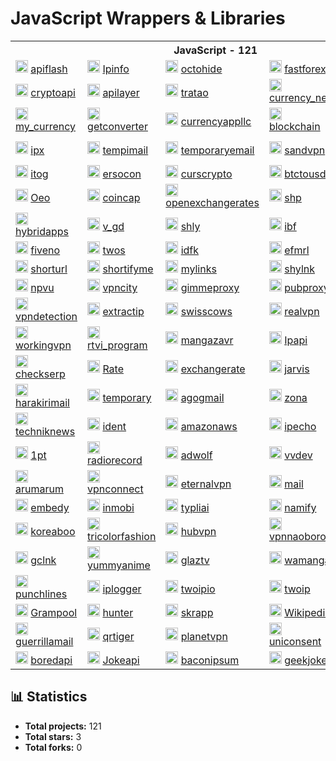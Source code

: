 # JavaScript Wrappers & Libraries


<table>
    <tr> <th colspan="5">JavaScript - 121</th> </tr>
    <tr>
      <td>
        <img src="https://apiflash.com/favicon.ico" height="20px" alt="apiflash" onerror="this.src='https://github.com/favicon.ico'">
        <a href="https://github.com/l0v3m0n3y/apiflash" target="_blank"> apiflash </a>
      </td>
      <td>
        <img src="https://ipinfo.io/favicon.ico" height="20px" alt="Ipinfo" onerror="this.src='https://github.com/favicon.ico'">
        <a href="https://github.com/l0v3m0n3y/Ipinfo" target="_blank"> Ipinfo </a>
      </td>
      <td>
        <img src="https://www.javascript.com/favicon.ico" height="20px" alt="octohide" onerror="this.src='https://github.com/favicon.ico'">
        <a href="https://github.com/l0v3m0n3y/octohide" target="_blank"> octohide </a>
      </td>
      <td>
        <img src="https://cdn.prod.website-files.com/5fd63383c2fe7919cf1f0148/6228e79a88aa497a4758d5af_ff-256x256.png" height="20px" alt="fastforex" onerror="this.src='https://github.com/favicon.ico'">
        <a href="https://github.com/l0v3m0n3y/fastforex" target="_blank"> fastforex </a>
      </td>
      <td>
        <img src="https://kursyvalut.info/favicon.ico" height="20px" alt="kursyvalut" onerror="this.src='https://github.com/favicon.ico'">
        <a href="https://github.com/l0v3m0n3y/kursyvalut" target="_blank"> kursyvalut </a>
      </td>
    </tr>
    <tr>
      <td>
        <img src="https://cryptoapi.biz/favicon.ico" height="20px" alt="cryptoapi" onerror="this.src='https://github.com/favicon.ico'">
        <a href="https://github.com/l0v3m0n3y/cryptoapi" target="_blank"> cryptoapi </a>
      </td>
      <td>
        <img src="https://apilayer.net/favicon.ico" height="20px" alt="apilayer" onerror="this.src='https://github.com/favicon.ico'">
        <a href="https://github.com/l0v3m0n3y/apilayer" target="_blank"> apilayer </a>
      </td>
      <td>
        <img src="https://tratao.com/favicon.ico" height="20px" alt="tratao" onerror="this.src='https://github.com/favicon.ico'">
        <a href="https://github.com/l0v3m0n3y/tratao" target="_blank"> tratao </a>
      </td>
      <td>
        <img src="https://currency-new.julien-millau.fr/favicon.ico" height="20px" alt="currency_new" onerror="this.src='https://github.com/favicon.ico'">
        <a href="https://github.com/l0v3m0n3y/currency_new" target="_blank"> currency_new </a>
      </td>
      <td>
        <img src="https://markets.ft.com/favicon.ico" height="20px" alt="markets_ft" onerror="this.src='https://github.com/favicon.ico'">
        <a href="https://github.com/l0v3m0n3y/markets_ft" target="_blank"> markets_ft </a>
      </td>
    </tr>
    <tr>
      <td>
        <img src="https://my-currency.io/favicon.ico" height="20px" alt="my_currency" onerror="this.src='https://github.com/favicon.ico'">
        <a href="https://github.com/l0v3m0n3y/my_currency" target="_blank"> my_currency </a>
      </td>
      <td>
        <img src="https://getconverter.org/favicon.ico" height="20px" alt="getconverter" onerror="this.src='https://github.com/favicon.ico'">
        <a href="https://github.com/l0v3m0n3y/getconverter" target="_blank"> getconverter </a>
      </td>
      <td>
        <img src="https://currencyappllc.com/favicon.ico" height="20px" alt="currencyappllc" onerror="this.src='https://github.com/favicon.ico'">
        <a href="https://github.com/l0v3m0n3y/currencyappllc" target="_blank"> currencyappllc </a>
      </td>
      <td>
        <img src="https://blockchain.info/favicon.ico" height="20px" alt="blockchain" onerror="this.src='https://github.com/favicon.ico'">
        <a href="https://github.com/l0v3m0n3y/blockchain" target="_blank"> blockchain </a>
      </td>
      <td>
        <img src="https://shikimori.one/favicon.ico" height="20px" alt="shikimori" onerror="this.src='https://github.com/favicon.ico'">
        <a href="https://github.com/l0v3m0n3y/shikimori" target="_blank"> shikimori </a>
      </td>
    </tr>
    <tr>
      <td>
        <img src="https://ipx.ac/favicon.ico" height="20px" alt="ipx" onerror="this.src='https://github.com/favicon.ico'">
        <a href="https://github.com/l0v3m0n3y/ipx" target="_blank"> ipx </a>
      </td>
      <td>
        <img src="https://tempimail.org/uploads/favicon.png" height="20px" alt="tempimail" onerror="this.src='https://github.com/favicon.ico'">
        <a href="https://github.com/l0v3m0n3y/tempimail" target="_blank"> tempimail </a>
      </td>
      <td>
        <img src="https://www.javascript.com/favicon.ico" height="20px" alt="temporaryemail" onerror="this.src='https://github.com/favicon.ico'">
        <a href="https://github.com/l0v3m0n3y/temporaryemail" target="_blank"> temporaryemail </a>
      </td>
      <td>
        <img src="https://sandvpn.com/favicon.ico" height="20px" alt="sandvpn" onerror="this.src='https://github.com/favicon.ico'">
        <a href="https://github.com/l0v3m0n3y/sandvpn" target="_blank"> sandvpn </a>
      </td>
      <td>
        <img src="https://currencyrate.today/favicon.ico" height="20px" alt="currencyrate" onerror="this.src='https://github.com/favicon.ico'">
        <a href="https://github.com/l0v3m0n3y/currencyrate" target="_blank"> currencyrate </a>
      </td>
    </tr>
    <tr>
      <td>
        <img src="https://itog.by/favicon.ico" height="20px" alt="itog" onerror="this.src='https://github.com/favicon.ico'">
        <a href="https://github.com/l0v3m0n3y/itog" target="_blank"> itog </a>
      </td>
      <td>
        <img src="https://ersocon.net/favicon.ico" height="20px" alt="ersocon" onerror="this.src='https://github.com/favicon.ico'">
        <a href="https://github.com/l0v3m0n3y/ersocon" target="_blank"> ersocon </a>
      </td>
      <td>
        <img src="https://curscrypto.ru/favicon.ico" height="20px" alt="curscrypto" onerror="this.src='https://github.com/favicon.ico'">
        <a href="https://github.com/l0v3m0n3y/curscrypto" target="_blank"> curscrypto </a>
      </td>
      <td>
        <img src="https://www.javascript.com/favicon.ico" height="20px" alt="btctousd" onerror="this.src='https://github.com/favicon.ico'">
        <a href="https://github.com/l0v3m0n3y/btctousd" target="_blank"> btctousd </a>
      </td>
      <td>
        <img src="https://frankfurter.app/favicon.ico" height="20px" alt="frankfurter" onerror="this.src='https://github.com/favicon.ico'">
        <a href="https://github.com/l0v3m0n3y/frankfurter" target="_blank"> frankfurter </a>
      </td>
    </tr>
    <tr>
      <td>
        <img src="https://oeo.li/favicon.ico" height="20px" alt="Oeo" onerror="this.src='https://github.com/favicon.ico'">
        <a href="https://github.com/l0v3m0n3y/Oeo" target="_blank"> Oeo </a>
      </td>
      <td>
        <img src="https://coincap.io/static/icons/favicon.ico" height="20px" alt="coincap" onerror="this.src='https://github.com/favicon.ico'">
        <a href="https://github.com/l0v3m0n3y/coincap" target="_blank"> coincap </a>
      </td>
      <td>
        <img src="https://openexchangerates.org/favicon.ico" height="20px" alt="openexchangerates" onerror="this.src='https://github.com/favicon.ico'">
        <a href="https://github.com/l0v3m0n3y/openexchangerates" target="_blank"> openexchangerates </a>
      </td>
      <td>
        <img src="https://shp.lol/favicon.ico" height="20px" alt="shp" onerror="this.src='https://github.com/favicon.ico'">
        <a href="https://github.com/l0v3m0n3y/shp" target="_blank"> shp </a>
      </td>
      <td>
        <img src="https://tny.im/favicon.ico" height="20px" alt="tny" onerror="this.src='https://github.com/favicon.ico'">
        <a href="https://github.com/l0v3m0n3y/tny" target="_blank"> tny </a>
      </td>
    </tr>
    <tr>
      <td>
        <img src="https://hybridapps.net/favicon.ico" height="20px" alt="hybridapps" onerror="this.src='https://github.com/favicon.ico'">
        <a href="https://github.com/l0v3m0n3y/hybridapps" target="_blank"> hybridapps </a>
      </td>
      <td>
        <img src="https://v.gd/favicon.ico" height="20px" alt="v_gd" onerror="this.src='https://github.com/favicon.ico'">
        <a href="https://github.com/l0v3m0n3y/v_gd" target="_blank"> v_gd </a>
      </td>
      <td>
        <img src="https://shly.link/favicon.ico" height="20px" alt="shly" onerror="this.src='https://github.com/favicon.ico'">
        <a href="https://github.com/l0v3m0n3y/shly" target="_blank"> shly </a>
      </td>
      <td>
        <img src="https://ibf.tw/favicon.ico" height="20px" alt="ibf" onerror="this.src='https://github.com/favicon.ico'">
        <a href="https://github.com/l0v3m0n3y/ibf" target="_blank"> ibf </a>
      </td>
      <td>
        <img src="https://ur0.cc/favicon.ico" height="20px" alt="urzero" onerror="this.src='https://github.com/favicon.ico'">
        <a href="https://github.com/l0v3m0n3y/urzero" target="_blank"> urzero </a>
      </td>
    </tr>
    <tr>
      <td>
        <img src="https://5ne.co/favicon.ico" height="20px" alt="fiveno" onerror="this.src='https://github.com/favicon.ico'">
        <a href="https://github.com/l0v3m0n3y/fiveno" target="_blank"> fiveno </a>
      </td>
      <td>
        <img src="https://2s.gg/favicon.ico" height="20px" alt="twos" onerror="this.src='https://github.com/favicon.ico'">
        <a href="https://github.com/l0v3m0n3y/twos" target="_blank"> twos </a>
      </td>
      <td>
        <img src="https://idfk.lol/favicon.ico" height="20px" alt="idfk" onerror="this.src='https://github.com/favicon.ico'">
        <a href="https://github.com/l0v3m0n3y/idfk" target="_blank"> idfk </a>
      </td>
      <td>
        <img src="https://www.efmrl.link/favicon.ico" height="20px" alt="efmrl" onerror="this.src='https://github.com/favicon.ico'">
        <a href="https://github.com/l0v3m0n3y/efmrl" target="_blank"> efmrl </a>
      </td>
      <td>
        <img src="https://l.muz.kr/favicon.ico" height="20px" alt="Muz" onerror="this.src='https://github.com/favicon.ico'">
        <a href="https://github.com/l0v3m0n3y/Muz" target="_blank"> Muz </a>
      </td>
    </tr>
    <tr>
      <td>
        <img src="https://shorturl.life/favicon.ico" height="20px" alt="shorturl" onerror="this.src='https://github.com/favicon.ico'">
        <a href="https://github.com/l0v3m0n3y/shorturl" target="_blank"> shorturl </a>
      </td>
      <td>
        <img src="https://www.shortifyme.com/nitropack_static/HftFKmtBOlJbeqybUNyFEYhGBtyqkSZN/assets/images/optimized/rev-b7c4ddc/www.shortifyme.com/wp-content/uploads/2025/01/logo-dark.webp" height="20px" alt="shortifyme" onerror="this.src='https://github.com/favicon.ico'">
        <a href="https://github.com/l0v3m0n3y/shortifyme" target="_blank"> shortifyme </a>
      </td>
      <td>
        <img src="https://mylinks.top/favicon.ico" height="20px" alt="mylinks" onerror="this.src='https://github.com/favicon.ico'">
        <a href="https://github.com/l0v3m0n3y/mylinks" target="_blank"> mylinks </a>
      </td>
      <td>
        <img src="https://shylnk.com/favicon.ico" height="20px" alt="shylnk" onerror="this.src='https://github.com/favicon.ico'">
        <a href="https://github.com/l0v3m0n3y/shylnk" target="_blank"> shylnk </a>
      </td>
      <td>
        <img src="https://refer.is/favicon.ico" height="20px" alt="refer" onerror="this.src='https://github.com/favicon.ico'">
        <a href="https://github.com/l0v3m0n3y/refer" target="_blank"> refer </a>
      </td>
    </tr>
    <tr>
      <td>
        <img src="https://geo.npvu.me/favicon.ico" height="20px" alt="npvu" onerror="this.src='https://github.com/favicon.ico'">
        <a href="https://github.com/l0v3m0n3y/npvu" target="_blank"> npvu </a>
      </td>
      <td>
        <img src="https://www.vpncity.com/img/favicon.png" height="20px" alt="vpncity" onerror="this.src='https://github.com/favicon.ico'">
        <a href="https://github.com/l0v3m0n3y/vpncity" target="_blank"> vpncity </a>
      </td>
      <td>
        <img src="https://gimmeproxy.com/twitter-image.jpg" height="20px" alt="gimmeproxy" onerror="this.src='https://github.com/favicon.ico'">
        <a href="https://github.com/l0v3m0n3y/gimmeproxy" target="_blank"> gimmeproxy </a>
      </td>
      <td>
        <img src="https://pubproxy.com/favicon.ico" height="20px" alt="pubproxy" onerror="this.src='https://github.com/favicon.ico'">
        <a href="https://github.com/l0v3m0n3y/pubproxy" target="_blank"> pubproxy </a>
      </td>
      <td>
        <img src="https://freeipapi.com/favicon/favicon.ico" height="20px" alt="freeipapi" onerror="this.src='https://github.com/favicon.ico'">
        <a href="https://github.com/l0v3m0n3y/freeipapi" target="_blank"> freeipapi </a>
      </td>
    </tr>
    <tr>
      <td>
        <img src="https://www.vpndetection.net/favicon.ico" height="20px" alt="vpndetection" onerror="this.src='https://github.com/favicon.ico'">
        <a href="https://github.com/l0v3m0n3y/vpndetection" target="_blank"> vpndetection </a>
      </td>
      <td>
        <img src="https://extractip.com/favicon.ico" height="20px" alt="extractip" onerror="this.src='https://github.com/favicon.ico'">
        <a href="https://github.com/l0v3m0n3y/extractip" target="_blank"> extractip </a>
      </td>
      <td>
        <img src="https://swisscows.com/favicon.ico" height="20px" alt="swisscows" onerror="this.src='https://github.com/favicon.ico'">
        <a href="https://github.com/l0v3m0n3y/swisscows" target="_blank"> swisscows </a>
      </td>
      <td>
        <img src="https://realvpn.space/favicon.ico" height="20px" alt="realvpn" onerror="this.src='https://github.com/favicon.ico'">
        <a href="https://github.com/l0v3m0n3y/realvpn" target="_blank"> realvpn </a>
      </td>
      <td>
        <img src="https://mybrowservpn.com/favicon.ico" height="20px" alt="mybrowservpn" onerror="this.src='https://github.com/favicon.ico'">
        <a href="https://github.com/l0v3m0n3y/mybrowservpn" target="_blank"> mybrowservpn </a>
      </td>
    </tr>
    <tr>
      <td>
        <img src="https://workingvpn.com/favicon.ico" height="20px" alt="workingvpn" onerror="this.src='https://github.com/favicon.ico'">
        <a href="https://github.com/l0v3m0n3y/workingvpn" target="_blank"> workingvpn </a>
      </td>
      <td>
        <img src="https://rtvi.com/wp-content/themes/rtvi/images/favicon-32x32.png" height="20px" alt="rtvi_program" onerror="this.src='https://github.com/favicon.ico'">
        <a href="https://github.com/l0v3m0n3y/rtvi_program" target="_blank"> rtvi_program </a>
      </td>
      <td>
        <img src="https://mangazavr.ru/favicon.ico" height="20px" alt="mangazavr" onerror="this.src='https://github.com/favicon.ico'">
        <a href="https://github.com/l0v3m0n3y/mangazavr" target="_blank"> mangazavr </a>
      </td>
      <td>
        <img src="https://ipapi.co/favicon.ico" height="20px" alt="Ipapi" onerror="this.src='https://github.com/favicon.ico'">
        <a href="https://github.com/l0v3m0n3y/Ipapi" target="_blank"> Ipapi </a>
      </td>
      <td>
        <img src="https://addon.dnslytics.net/favicon.ico" height="20px" alt="dnslytics" onerror="this.src='https://github.com/favicon.ico'">
        <a href="https://github.com/l0v3m0n3y/dnslytics" target="_blank"> dnslytics </a>
      </td>
    </tr>
    <tr>
      <td>
        <img src="https://checkserp.com/favicon.ico" height="20px" alt="checkserp" onerror="this.src='https://github.com/favicon.ico'">
        <a href="https://github.com/l0v3m0n3y/checkserp" target="_blank"> checkserp </a>
      </td>
      <td>
        <img src="https://rate-api.oeo.li/favicon.ico" height="20px" alt="Rate" onerror="this.src='https://github.com/favicon.ico'">
        <a href="https://github.com/l0v3m0n3y/Rate" target="_blank"> Rate </a>
      </td>
      <td>
        <img src="https://www.exchangerate-api.com/favicon.ico" height="20px" alt="exchangerate" onerror="this.src='https://github.com/favicon.ico'">
        <a href="https://github.com/l0v3m0n3y/exchangerate" target="_blank"> exchangerate </a>
      </td>
      <td>
        <img src="https://jarvis.cx/favicon.ico" height="20px" alt="jarvis" onerror="this.src='https://github.com/favicon.ico'">
        <a href="https://github.com/l0v3m0n3y/jarvis" target="_blank"> jarvis </a>
      </td>
      <td>
        <img src="https://tempmail.altmails.com/image/tempmail-logo.png" height="20px" alt="altmails" onerror="this.src='https://github.com/favicon.ico'">
        <a href="https://github.com/l0v3m0n3y/altmails" target="_blank"> altmails </a>
      </td>
    </tr>
    <tr>
      <td>
        <img src="https://harakirimail.com/favicon.ico" height="20px" alt="harakirimail" onerror="this.src='https://github.com/favicon.ico'">
        <a href="https://github.com/l0v3m0n3y/harakirimail" target="_blank"> harakirimail </a>
      </td>
      <td>
        <img src="https://temporary-mail.net/favicon.ico" height="20px" alt="temporary" onerror="this.src='https://github.com/favicon.ico'">
        <a href="https://github.com/l0v3m0n3y/temporary" target="_blank"> temporary </a>
      </td>
      <td>
        <img src="https://agogmail.com/favicon.ico" height="20px" alt="agogmail" onerror="this.src='https://github.com/favicon.ico'">
        <a href="https://github.com/l0v3m0n3y/agogmail" target="_blank"> agogmail </a>
      </td>
      <td>
        <img src="https://w140.zona.plus/favicon-16x16.png" height="20px" alt="zona" onerror="this.src='https://github.com/favicon.ico'">
        <a href="https://github.com/l0v3m0n3y/zona" target="_blank"> zona </a>
      </td>
      <td>
        <img src="https://www.javascript.com/favicon.ico" height="20px" alt="Aigenerator" onerror="this.src='https://github.com/favicon.ico'">
        <a href="https://github.com/l0v3m0n3y/Aigenerator" target="_blank"> Aigenerator </a>
      </td>
    </tr>
    <tr>
      <td>
        <img src="https://techniknews.net/favicon.ico" height="20px" alt="techniknews" onerror="this.src='https://github.com/favicon.ico'">
        <a href="https://github.com/l0v3m0n3y/techniknews" target="_blank"> techniknews </a>
      </td>
      <td>
        <img src="https://www.ident.me/favicon.ico" height="20px" alt="ident" onerror="this.src='https://github.com/favicon.ico'">
        <a href="https://github.com/l0v3m0n3y/ident" target="_blank"> ident </a>
      </td>
      <td>
        <img src="https://checkip.amazonaws.com/apple-touch-icon.png" height="20px" alt="amazonaws" onerror="this.src='https://github.com/favicon.ico'">
        <a href="https://github.com/l0v3m0n3y/amazonaws" target="_blank"> amazonaws </a>
      </td>
      <td>
        <img src="https://ipecho.net/favicon.ico" height="20px" alt="ipecho" onerror="this.src='https://github.com/favicon.ico'">
        <a href="https://github.com/l0v3m0n3y/ipecho" target="_blank"> ipecho </a>
      </td>
      <td>
        <img src="https://owo.vc/favicon.ico" height="20px" alt="owo" onerror="this.src='https://github.com/favicon.ico'">
        <a href="https://github.com/l0v3m0n3y/owo" target="_blank"> owo </a>
      </td>
    </tr>
    <tr>
      <td>
        <img src="https://1pt.co/resources/assets/og-image.png" height="20px" alt="1pt" onerror="this.src='https://github.com/favicon.ico'">
        <a href="https://github.com/l0v3m0n3y/1pt" target="_blank"> 1pt </a>
      </td>
      <td>
        <img src="https://radiorecord.ru/favicon.ico" height="20px" alt="radiorecord" onerror="this.src='https://github.com/favicon.ico'">
        <a href="https://github.com/l0v3m0n3y/radiorecord" target="_blank"> radiorecord </a>
      </td>
      <td>
        <img src="https://geo.adwolf.ru/favicon.ico" height="20px" alt="adwolf" onerror="this.src='https://github.com/favicon.ico'">
        <a href="https://github.com/l0v3m0n3y/adwolf" target="_blank"> adwolf </a>
      </td>
      <td>
        <img src="https://vvdev.ru/logo.svg" height="20px" alt="vvdev" onerror="this.src='https://github.com/favicon.ico'">
        <a href="https://github.com/l0v3m0n3y/vvdev" target="_blank"> vvdev </a>
      </td>
      <td>
        <img src="https://europaplus.ru/favicon.ico" height="20px" alt="europaplus" onerror="this.src='https://github.com/favicon.ico'">
        <a href="https://github.com/l0v3m0n3y/europaplus" target="_blank"> europaplus </a>
      </td>
    </tr>
    <tr>
      <td>
        <img src="https://arumarum.com/favicon.ico" height="20px" alt="arumarum" onerror="this.src='https://github.com/favicon.ico'">
        <a href="https://github.com/l0v3m0n3y/arumarum" target="_blank"> arumarum </a>
      </td>
      <td>
        <img src="https://www.javascript.com/favicon.ico" height="20px" alt="vpnconnect" onerror="this.src='https://github.com/favicon.ico'">
        <a href="https://github.com/l0v3m0n3y/vpnconnect" target="_blank"> vpnconnect </a>
      </td>
      <td>
        <img src="https://eternalvpn.me/favicon.ico" height="20px" alt="eternalvpn" onerror="this.src='https://github.com/favicon.ico'">
        <a href="https://github.com/l0v3m0n3y/eternalvpn" target="_blank"> eternalvpn </a>
      </td>
      <td>
        <img src="https://mail.gw/favicon.ico" height="20px" alt="mail" onerror="this.src='https://github.com/favicon.ico'">
        <a href="https://github.com/l0v3m0n3y/mail" target="_blank"> mail </a>
      </td>
      <td>
        <img src="https://www.linshi-email.com/favicon.ico" height="20px" alt="linshi" onerror="this.src='https://github.com/favicon.ico'">
        <a href="https://github.com/l0v3m0n3y/linshi" target="_blank"> linshi </a>
      </td>
    </tr>
    <tr>
      <td>
        <img src="https://embedy.cc/favicon.ico" height="20px" alt="embedy" onerror="this.src='https://github.com/favicon.ico'">
        <a href="https://github.com/l0v3m0n3y/embedy" target="_blank"> embedy </a>
      </td>
      <td>
        <img src="https://cmp.inmobi.com/favicon.ico" height="20px" alt="inmobi" onerror="this.src='https://github.com/favicon.ico'">
        <a href="https://github.com/l0v3m0n3y/inmobi" target="_blank"> inmobi </a>
      </td>
      <td>
        <img src="https://typli.ai/favicon.ico" height="20px" alt="typliai" onerror="this.src='https://github.com/favicon.ico'">
        <a href="https://github.com/l0v3m0n3y/typliai" target="_blank"> typliai </a>
      </td>
      <td>
        <img src="https://namify.tech/favicon/favicon-96x96.png" height="20px" alt="namify" onerror="this.src='https://github.com/favicon.ico'">
        <a href="https://github.com/l0v3m0n3y/namify" target="_blank"> namify </a>
      </td>
      <td>
        <img src="https://kpopvisage.com/favicon.ico" height="20px" alt="kpopvisage" onerror="this.src='https://github.com/favicon.ico'">
        <a href="https://github.com/l0v3m0n3y/kpopvisage" target="_blank"> kpopvisage </a>
      </td>
    </tr>
    <tr>
      <td>
        <img src="https://www.koreaboo.com/favicon.ico" height="20px" alt="koreaboo" onerror="this.src='https://github.com/favicon.ico'">
        <a href="https://github.com/l0v3m0n3y/koreaboo" target="_blank"> koreaboo </a>
      </td>
      <td>
        <img src="https://tricolorfashion.com/favicon.ico" height="20px" alt="tricolorfashion" onerror="this.src='https://github.com/favicon.ico'">
        <a href="https://github.com/l0v3m0n3y/tricolorfashion" target="_blank"> tricolorfashion </a>
      </td>
      <td>
        <img src="https://hub-vpn.com/favicon.ico" height="20px" alt="hubvpn" onerror="this.src='https://github.com/favicon.ico'">
        <a href="https://github.com/l0v3m0n3y/hubvpn" target="_blank"> hubvpn </a>
      </td>
      <td>
        <img src="https://www.vpn-naoborot.com/images/brand-icon-180x180.webp" height="20px" alt="vpnnaoborot" onerror="this.src='https://github.com/favicon.ico'">
        <a href="https://github.com/l0v3m0n3y/vpnnaoborot" target="_blank"> vpnnaoborot </a>
      </td>
      <td>
        <img src="https://troywell.org/favicon.png" height="20px" alt="troywell" onerror="this.src='https://github.com/favicon.ico'">
        <a href="https://github.com/l0v3m0n3y/troywell" target="_blank"> troywell </a>
      </td>
    </tr>
    <tr>
      <td>
        <img src="https://gclnk.com/favicon.ico" height="20px" alt="gclnk" onerror="this.src='https://github.com/favicon.ico'">
        <a href="https://github.com/l0v3m0n3y/gclnk" target="_blank"> gclnk </a>
      </td>
      <td>
        <img src="https://yummyani.me/favicon.ico" height="20px" alt="yummyanime" onerror="this.src='https://github.com/favicon.ico'">
        <a href="https://github.com/l0v3m0n3y/yummyanime" target="_blank"> yummyanime </a>
      </td>
      <td>
        <img src="https://glaz.tv/favicon.ico" height="20px" alt="glaztv" onerror="this.src='https://github.com/favicon.ico'">
        <a href="https://github.com/l0v3m0n3y/glaztv" target="_blank"> glaztv </a>
      </td>
      <td>
        <img src="https://wamanga.ru/_next/static/media/logo.00c24dde.svg" height="20px" alt="wamanga" onerror="this.src='https://github.com/favicon.ico'">
        <a href="https://github.com/l0v3m0n3y/wamanga" target="_blank"> wamanga </a>
      </td>
      <td>
        <img src="https://waa.ai/favicon.ico" height="20px" alt="waaai" onerror="this.src='https://github.com/favicon.ico'">
        <a href="https://github.com/l0v3m0n3y/waaai" target="_blank"> waaai </a>
      </td>
    </tr>
    <tr>
      <td>
        <img src="https://punchlines.ai/favicon.ico" height="20px" alt="punchlines" onerror="this.src='https://github.com/favicon.ico'">
        <a href="https://github.com/l0v3m0n3y/punchlines" target="_blank"> punchlines </a>
      </td>
      <td>
        <img src="https://iplogger.org/favicon.ico" height="20px" alt="iplogger" onerror="this.src='https://github.com/favicon.ico'">
        <a href="https://github.com/l0v3m0n3y/iplogger" target="_blank"> iplogger </a>
      </td>
      <td>
        <img src="https://2ip.io/favicon.ico" height="20px" alt="twoipio" onerror="this.src='https://github.com/favicon.ico'">
        <a href="https://github.com/l0v3m0n3y/twoipio" target="_blank"> twoipio </a>
      </td>
      <td>
        <img src="https://2ip.me/favicon.ico" height="20px" alt="twoip" onerror="this.src='https://github.com/favicon.ico'">
        <a href="https://github.com/l0v3m0n3y/twoip" target="_blank"> twoip </a>
      </td>
      <td>
        <img src="https://toncenter.com/favicon.ico" height="20px" alt="toncenter" onerror="this.src='https://github.com/favicon.ico'">
        <a href="https://github.com/l0v3m0n3y/toncenter" target="_blank"> toncenter </a>
      </td>
    </tr>
    <tr>
      <td>
        <img src="https://gramcoin.org/img/favicon.ico" height="20px" alt="Grampool" onerror="this.src='https://github.com/favicon.ico'">
        <a href="https://github.com/l0v3m0n3y/Grampool" target="_blank"> Grampool </a>
      </td>
      <td>
        <img src="https://hunter.io/favicon.ico" height="20px" alt="hunter" onerror="this.src='https://github.com/favicon.ico'">
        <a href="https://github.com/l0v3m0n3y/hunter" target="_blank"> hunter </a>
      </td>
      <td>
        <img src="https://resources.skrapp.io/brand/favicon.ico/favicon.png" height="20px" alt="skrapp" onerror="this.src='https://github.com/favicon.ico'">
        <a href="https://github.com/l0v3m0n3y/skrapp" target="_blank"> skrapp </a>
      </td>
      <td>
        <img src="https://wikipedia.org/favicon.ico" height="20px" alt="Wikipedia" onerror="this.src='https://github.com/favicon.ico'">
        <a href="https://github.com/l0v3m0n3y/Wikipedia" target="_blank"> Wikipedia </a>
      </td>
      <td>
        <img src="https://airbet.io/imgs/favicon.ico" height="20px" alt="airbet" onerror="this.src='https://github.com/favicon.ico'">
        <a href="https://github.com/l0v3m0n3y/airbet" target="_blank"> airbet </a>
      </td>
    </tr>
    <tr>
      <td>
        <img src="https://guerrillamail.com/favicon.ico" height="20px" alt="guerrillamail" onerror="this.src='https://github.com/favicon.ico'">
        <a href="https://github.com/l0v3m0n3y/guerrillamail" target="_blank"> guerrillamail </a>
      </td>
      <td>
        <img src="https://qrtiger.com/favicon.ico" height="20px" alt="qrtiger" onerror="this.src='https://github.com/favicon.ico'">
        <a href="https://github.com/l0v3m0n3y/qrtiger" target="_blank"> qrtiger </a>
      </td>
      <td>
        <img src="https://www.javascript.com/favicon.ico" height="20px" alt="planetvpn" onerror="this.src='https://github.com/favicon.ico'">
        <a href="https://github.com/l0v3m0n3y/planetvpn" target="_blank"> planetvpn </a>
      </td>
      <td>
        <img src="https://cmp.uniconsent.com/favicon.ico" height="20px" alt="uniconsent" onerror="this.src='https://github.com/favicon.ico'">
        <a href="https://github.com/l0v3m0n3y/uniconsent" target="_blank"> uniconsent </a>
      </td>
      <td>
        <img src="https://tinysrc.me/favicon.ico" height="20px" alt="tinysrc" onerror="this.src='https://github.com/favicon.ico'">
        <a href="https://github.com/l0v3m0n3y/tinysrc" target="_blank"> tinysrc </a>
      </td>
    </tr>
    <tr>
      <td>
        <img src="https://boredapi.com/favicon.ico" height="20px" alt="boredapi" onerror="this.src='https://github.com/favicon.ico'">
        <a href="https://github.com/l0v3m0n3y/boredapi" target="_blank"> boredapi </a>
      </td>
      <td>
        <img src="https://official-joke-api.appspot.com/favicon.ico" height="20px" alt="Jokeapi" onerror="this.src='https://github.com/favicon.ico'">
        <a href="https://github.com/l0v3m0n3y/Jokeapi" target="_blank"> Jokeapi </a>
      </td>
      <td>
        <img src="https://baconipsum.com/favicon.ico" height="20px" alt="baconipsum" onerror="this.src='https://github.com/favicon.ico'">
        <a href="https://github.com/l0v3m0n3y/baconipsum" target="_blank"> baconipsum </a>
      </td>
      <td>
        <img src="https://sameerkumar.website/favicon.ico" height="20px" alt="geekjokes" onerror="this.src='https://github.com/favicon.ico'">
        <a href="https://github.com/l0v3m0n3y/geekjokes" target="_blank"> geekjokes </a>
      </td>
      <td>
        <img src="https://kitsu.io/favicon.ico" height="20px" alt="kitsu" onerror="this.src='https://github.com/favicon.ico'">
        <a href="https://github.com/l0v3m0n3y/kitsu" target="_blank"> kitsu </a>
      </td>
    </tr>
</table>


## 📊 Statistics

- **Total projects:** 121
- **Total stars:** 3
- **Total forks:** 0
